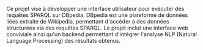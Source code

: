 Ce projet vise à développer une interface utilisateur pour exécuter des requêtes SPARQL sur DBpedia. DBpedia est une plateforme de données liées extraite de Wikipedia, permettant d'accéder à des données structurées via des requêtes SPARQL. Le projet inclut une interface web conviviale ainsi qu'un backend permettant d'intégrer l'analyse NLP (Natural Language Processing) des résultats obtenus.
